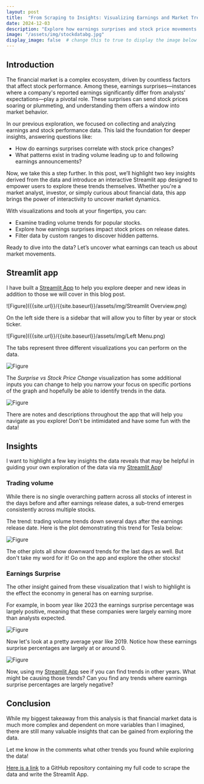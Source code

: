 ```yaml
---
layout: post
title:  "From Scraping to Insights: Visualizing Earnings and Market Trends"
date: 2024-12-03
description: "Explore how earnings surprises and stock price movements reveal deeper market trends. Using an interactive Streamlit app, you'll uncover insights about trading volumes, earnings surprises, and how they impact stock performance. Join us as we translate raw data into actionable market insights through visualizations and interactivity."  
image: "/assets/img/stockdatabg.jpg"
display_image: false  # change this to true to display the image below the banner 
---
```


## Introduction
The financial market is a complex ecosystem, driven by countless factors that affect stock performance. Among these, earnings surprises—instances where a company's reported earnings significantly differ from analysts' expectations—play a pivotal role. These surprises can send stock prices soaring or plummeting, and understanding them offers a window into market behavior.

In our previous exploration, we focused on collecting and analyzing earnings and stock performance data. This laid the foundation for deeper insights, answering questions like:

* How do earnings surprises correlate with stock price changes?
* What patterns exist in trading volume leading up to and following earnings announcements?

Now, we take this a step further. In this post, we’ll highlight two key insights derived from the data and introduce an interactive Streamlit app designed to empower users to explore these trends themselves. Whether you're a market analyst, investor, or simply curious about financial data, this app brings the power of interactivity to uncover market dynamics.

With visualizations and tools at your fingertips, you can:

* Examine trading volume trends for popular stocks.
* Explore how earnings surprises impact stock prices on release dates.
* Filter data by custom ranges to discover hidden patterns.

Ready to dive into the data? Let’s uncover what earnings can teach us about market movements.

## Streamlit app

I have built a [Streamlit App](https://another-stat386-theme-zxmsxtwgpqfsrr52835epd.streamlit.app/) to help you explore deeper and new ideas in addition to those we will cover in this blog post. 

![Figure]({{site.url}}/{{site.baseurl}}/assets/img/Streamlit Overview.png)

On the left side there is a sidebar that will allow you to filter by year or stock ticker. 

![Figure]({{site.url}}/{{site.baseurl}}/assets/img/Left Menu.png)

The tabs represent three different visualizations you can perform on the data. 

![Figure]({{site.url}}/{{site.baseurl}}/assets/img/Tabs.png)

The *Surprise vs Stock Price Change* visualization has some additional inputs you can change to help you narrow your focus on specific portions of the graph and hopefully be able to identify trends in the data.

![Figure]({{site.url}}/{{site.baseurl}}/assets/img/Additional.png)

There are notes and descriptions throughout the app that will help you navigate as you explore! Don't be intimidated and have some fun with the data!

## Insights

I want to highlight a few key insights the data reveals that may be helpful in guiding your own exploration of the data via my [Streamlit App](https://another-stat386-theme-zxmsxtwgpqfsrr52835epd.streamlit.app/)!

### Trading volume

While there is no single overarching pattern across all stocks of interest in the days before and after earnings release dates, a sub-trend emerges consistently across multiple stocks.

The trend: trading volume trends down several days after the earnings release date. Here is the plot demonstrating this trend for Tesla below:

![Figure]({{site.url}}/{{site.baseurl}}/assets/img/tslatradingvolume.png)

The other plots all show downward trends for the last days as well. But don't take my word for it! Go on the app and explore the other stocks!

### Earnings Surprise

The other insight gained from these visualization that I wish to highlight is the effect the economy in general has on earning surprise.

For example, in boom year like 2023 the earnings surprise percentage was largely positive, meaning that these companies were largely earning more than analysts expected.

![Figure]({{site.url}}/{{site.baseurl}}/assets/img/2023density.png)

Now let's look at a pretty average year like 2019. Notice how these earnings surprise percentages are largely at or around 0. 

![Figure]({{site.url}}/{{site.baseurl}}/assets/img/2019density.png)

Now, using my [Streamlit App](https://another-stat386-theme-zxmsxtwgpqfsrr52835epd.streamlit.app/) see if you can find trends in other years. What might be causing those trends? Can you find any trends where earnings surprise percentages are largely negative?

## Conclusion

While my biggest takeaway from this analysis is that financial market data is much more complex and dependent on more variables than I imagined, there are still many valuable insights that can be gained from exploring the data. 

Let me know in the comments what other trends you found while exploring the data!

[Here is a link](https://github.com/skolten27/StockScrapingSimplified) to a GitHub repository containing my full code to scrape the data and write the Streamlit App.